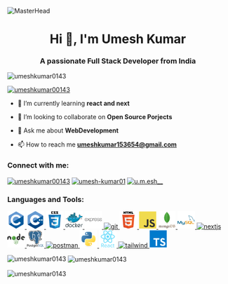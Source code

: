 ![MasterHead](https://media.licdn.com/dms/image/v2/D4D16AQH3ai51XfTsdA/profile-displaybackgroundimage-shrink_350_1400/profile-displaybackgroundimage-shrink_350_1400/0/1706859463644?e=1733356800&v=beta&t=PnjyvD1l26ZXQ1QLR79Kqv-W8Oq320VIPduNP16tBXk)


<h1 align="center">Hi 👋, I'm Umesh Kumar</h1>
<h3 align="center">A passionate Full Stack Developer from India</h3>

<p align="left"> <img src="https://komarev.com/ghpvc/?username=umeshkumar0143&label=Profile%20views&color=0e75b6&style=flat" alt="umeshkumar0143" /> </p>

<p align="left"> <a href="https://twitter.com/umeshkumar00143" target="blank"><img src="https://img.shields.io/twitter/follow/umeshkumar00143?logo=twitter&style=for-the-badge" alt="umeshkumar00143" /></a> </p>

- 🌱 I’m currently learning **react and next**

- 👯 I’m looking to collaborate on **Open Source Porjects**

- 💬 Ask me about **WebDevelopment**

- 📫 How to reach me **umeshkumar153654@gmail.com**

<h3 align="left">Connect with me:</h3>
<p align="left">
<a href="https://twitter.com/umeshkumar00143" target="blank"><img align="center" src="https://raw.githubusercontent.com/rahuldkjain/github-profile-readme-generator/master/src/images/icons/Social/twitter.svg" alt="umeshkumar00143" height="30" width="40" /></a>
<a href="https://linkedin.com/in/umesh-kumar01" target="blank"><img align="center" src="https://raw.githubusercontent.com/rahuldkjain/github-profile-readme-generator/master/src/images/icons/Social/linked-in-alt.svg" alt="umesh-kumar01" height="30" width="40" /></a>
<a href="https://instagram.com/u.m.esh__" target="blank"><img align="center" src="https://raw.githubusercontent.com/rahuldkjain/github-profile-readme-generator/master/src/images/icons/Social/instagram.svg" alt="u.m.esh__" height="30" width="40" /></a>
</p>

<h3 align="left">Languages and Tools:</h3>
<p align="left"> <a href="https://www.cprogramming.com/" target="_blank" rel="noreferrer"> <img src="https://raw.githubusercontent.com/devicons/devicon/master/icons/c/c-original.svg" alt="c" width="40" height="40"/> </a> <a href="https://www.w3schools.com/cpp/" target="_blank" rel="noreferrer"> <img src="https://raw.githubusercontent.com/devicons/devicon/master/icons/cplusplus/cplusplus-original.svg" alt="cplusplus" width="40" height="40"/> </a> <a href="https://www.w3schools.com/css/" target="_blank" rel="noreferrer"> <img src="https://raw.githubusercontent.com/devicons/devicon/master/icons/css3/css3-original-wordmark.svg" alt="css3" width="40" height="40"/> </a> <a href="https://www.docker.com/" target="_blank" rel="noreferrer"> <img src="https://raw.githubusercontent.com/devicons/devicon/master/icons/docker/docker-original-wordmark.svg" alt="docker" width="40" height="40"/> </a> <a href="https://expressjs.com" target="_blank" rel="noreferrer"> <img src="https://raw.githubusercontent.com/devicons/devicon/master/icons/express/express-original-wordmark.svg" alt="express" width="40" height="40"/> </a> <a href="https://git-scm.com/" target="_blank" rel="noreferrer"> <img src="https://www.vectorlogo.zone/logos/git-scm/git-scm-icon.svg" alt="git" width="40" height="40"/> </a> <a href="https://www.w3.org/html/" target="_blank" rel="noreferrer"> <img src="https://raw.githubusercontent.com/devicons/devicon/master/icons/html5/html5-original-wordmark.svg" alt="html5" width="40" height="40"/> </a> <a href="https://developer.mozilla.org/en-US/docs/Web/JavaScript" target="_blank" rel="noreferrer"> <img src="https://raw.githubusercontent.com/devicons/devicon/master/icons/javascript/javascript-original.svg" alt="javascript" width="40" height="40"/> </a> <a href="https://www.mongodb.com/" target="_blank" rel="noreferrer"> <img src="https://raw.githubusercontent.com/devicons/devicon/master/icons/mongodb/mongodb-original-wordmark.svg" alt="mongodb" width="40" height="40"/> </a> <a href="https://www.mysql.com/" target="_blank" rel="noreferrer"> <img src="https://raw.githubusercontent.com/devicons/devicon/master/icons/mysql/mysql-original-wordmark.svg" alt="mysql" width="40" height="40"/> </a> <a href="https://nextjs.org/" target="_blank" rel="noreferrer"> <img src="https://cdn.worldvectorlogo.com/logos/nextjs-2.svg" alt="nextjs" width="40" height="40"/> </a> <a href="https://nodejs.org" target="_blank" rel="noreferrer"> <img src="https://raw.githubusercontent.com/devicons/devicon/master/icons/nodejs/nodejs-original-wordmark.svg" alt="nodejs" width="40" height="40"/> </a> <a href="https://www.postgresql.org" target="_blank" rel="noreferrer"> <img src="https://raw.githubusercontent.com/devicons/devicon/master/icons/postgresql/postgresql-original-wordmark.svg" alt="postgresql" width="40" height="40"/> </a> <a href="https://postman.com" target="_blank" rel="noreferrer"> <img src="https://www.vectorlogo.zone/logos/getpostman/getpostman-icon.svg" alt="postman" width="40" height="40"/> </a> <a href="https://www.python.org" target="_blank" rel="noreferrer"> <img src="https://raw.githubusercontent.com/devicons/devicon/master/icons/python/python-original.svg" alt="python" width="40" height="40"/> </a> <a href="https://reactjs.org/" target="_blank" rel="noreferrer"> <img src="https://raw.githubusercontent.com/devicons/devicon/master/icons/react/react-original-wordmark.svg" alt="react" width="40" height="40"/> </a> <a href="https://tailwindcss.com/" target="_blank" rel="noreferrer"> <img src="https://www.vectorlogo.zone/logos/tailwindcss/tailwindcss-icon.svg" alt="tailwind" width="40" height="40"/> </a> <a href="https://www.typescriptlang.org/" target="_blank" rel="noreferrer"> <img src="https://raw.githubusercontent.com/devicons/devicon/master/icons/typescript/typescript-original.svg" alt="typescript" width="40" height="40"/> </a> </p>

<p><img align="left" src="https://github-readme-stats.vercel.app/api/top-langs?username=umeshkumar0143&show_icons=true&locale=en&layout=compact" alt="umeshkumar0143" /></p>

<p>&nbsp;<img align="center" src="https://github-readme-stats.vercel.app/api?username=umeshkumar0143&show_icons=true&locale=en" alt="umeshkumar0143" /></p>

<p><img align="center" src="https://github-readme-streak-stats.herokuapp.com/?user=umeshkumar0143&" alt="umeshkumar0143" /></p>



<!-- Proudly created with GPRM ( https://gprm.itsvg.in ) -->
